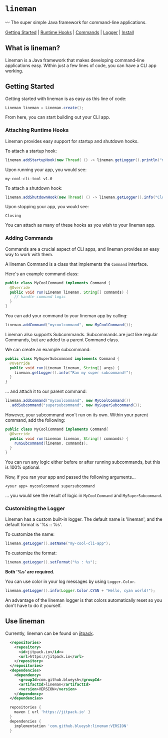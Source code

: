 # `lineman`
〰️ The super simple Java framework for command-line applications.

[Getting Started](https://github.com/blueysh/lineman#getting-started) | 
[Runtime Hooks](https://github.com/blueysh/lineman#attaching-runtime-hooks) | 
[Commands](https://github.com/blueysh/lineman#adding-commands) | 
[Logger](https://github.com/blueysh/lineman#customizing-the-logger) | 
[Install](https://github.com/blueysh/lineman#use-lineman)

## What is lineman?
Lineman is a Java framework that makes developing command-line applications easy. Within just a few lines of code, you can have a CLI app working.

## Getting Started
Getting started with lineman is as easy as this line of code:
```java
Lineman lineman = Lineman.create();
```

From here, you can start building out your CLI app.

### Attaching Runtime Hooks
Lineman provides easy support for startup and shutdown hooks.

To attach a startup hook:
```java
lineman.addStartupHook(new Thread( () -> lineman.getLogger().println("my-cool-cli-tool v1.0") ));
```
Upon running your app, you would see:
```
my-cool-cli-tool v1.0
```

To attach a shutdown hook:
```java
lineman.addShutdownHook(new Thread( () -> lineman.getLogger().info("Closing") ));
```
Upon stopping your app, you would see:
```
Closing
```

You can attach as many of these hooks as you wish to your lineman app.

### Adding Commands
Commands are a crucial aspect of CLI apps, and lineman provides an easy way to work with them.

A lineman Command is a class that implements the `Command` interface.

Here's an example command class:
```java
public class MyCoolCommand implements Command {
  @Override
  public void run(Lineman lineman, String[] commands) {
    // handle command logic
  }
}
```

You can add your command to your lineman app by calling:
```java
lineman.addCommand("mycoolcommand", new MyCoolCommand());
```

Lineman also supports Subcommands. Subcommands are just like regular Commands, but are added to a parent Command class.

We can create an example subcommand:
```java
public class MySuperSubcommand implements Command {
  @Override
  public void run(Lineman lineman, String[] args) {
    lineman.getLogger().info("Ran my super subcommand!");
  }
}
```

... and attach it to our parent command:
```java
lineman.addCommand("mycoolcommand", new MyCoolCommand())
  .addSubcommand("supersubcommand", new MySuperSubcommand());
```

However, your subcommand won't run on its own. Within your parent command, add the following:
```java
public class MyCoolCommand implements Command{
  @Override
  public void run(Lineman lineman, String[] commands) {
    runSubcommand(lineman, commands);
  }
}
```
You can run any logic either before or after running subcommands, but this is 100% optional.

Now, if you ran your app and passed the following arguments...
```
<your app> mycoolcommand supersubcommand
```
... you would see the result of logic in `MyCoolCommand` and `MySuperSubcommand`.

### Customizing the Logger
Lineman has a custom built-in logger. The default name is 'lineman', and the default format is '%s :: %s'.

To customize the name:
```java
lineman.getLogger().setName("my-cool-cli-app");
```
To customize the format:
```java
lineman.getLogger().setFormat("%s : %s");
```
**Both '%s' are required.**

You can use color in your log messages by using `Logger.Color`.
```java
lineman.getLogger().info(Logger.Color.CYAN + "Hello, cyan world!");
```
An advantage of the lineman logger is that colors automatically reset so you don't have to do it yourself.

## Use lineman
Currently, lineman can be found on [jitpack](https://jitpack.io).

```xml
  <repositories>
    <repository>
      <id>jitpack.io</id>=
      <url>https://jitpack.io</url>
    </repository>
  </repositories>
  <dependencies>
    <dependency>
      <groupId>com.github.blueysh</groupId>
      <artifactId>lineman</artifactId>
      <version>VERSION</version>
    </dependency>
  </dependencies>
```
```gradle
  repositories {
    maven { url 'https://jitpack.io' }
  }
  dependencies {
    implementation 'com.github.blueysh:lineman:VERSION'
  }
```
